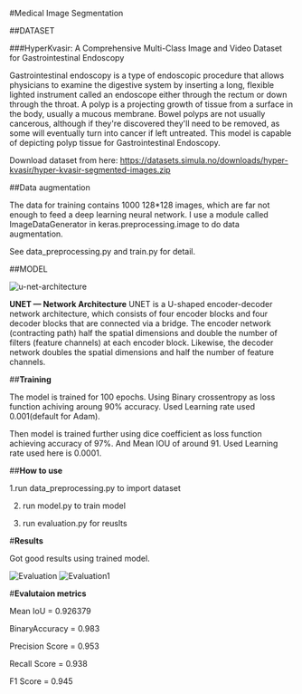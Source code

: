 #Medical Image Segmentation 

##DATASET

###HyperKvasir: A Comprehensive Multi-Class Image and Video Dataset for Gastrointestinal Endoscopy

Gastrointestinal endoscopy is a type of endoscopic procedure that allows physicians to examine the digestive system by inserting a long, flexible lighted instrument called an endoscope either through the rectum or down through the throat.
A polyp is a projecting growth of tissue from a surface in the body, usually a mucous membrane. Bowel polyps are not usually cancerous, although if they're discovered they'll need to be removed, as some will eventually turn into cancer if left untreated.
This model is capable of depicting polyp tissue for Gastrointestinal Endoscopy. 

Download dataset from here: https://datasets.simula.no/downloads/hyper-kvasir/hyper-kvasir-segmented-images.zip

##Data augmentation

The data for training contains 1000 128*128 images, which are far not enough to feed a deep learning neural network. I use a module called ImageDataGenerator in keras.preprocessing.image to do data augmentation.

See data_preprocessing.py and train.py for detail.

##MODEL

![u-net-architecture](https://github.com/GabruAru/Medical-Image-Segmentation/assets/84130891/067ca172-27d6-449b-9ed9-97dd0faee096)


**UNET — Network Architecture**
UNET is a U-shaped encoder-decoder network architecture, which consists of four encoder blocks and four decoder blocks that are connected via a bridge. The encoder network (contracting path) half the spatial dimensions and double the number of filters (feature channels) at each encoder block. Likewise, the decoder network doubles the spatial dimensions and half the number of feature channels.


##**Training**

The model is trained for 100 epochs. Using Binary crossentropy as loss function achiving aroung 90% accuracy. Used Learning rate used 0.001(default for Adam).

Then model is trained further using dice coefficient as loss function achieving accuracy of 97%. And Mean IOU of around 91. Used Learning rate used here is 0.0001.


##**How to use**

1.run data_preprocessing.py to import dataset

2. run model.py to train model
   
3. run evaluation.py for reuslts


#**Results**

Got good results using trained model.

![Evaluation](https://github.com/GabruAru/Medical-Image-Segmentation/assets/84130891/79ba60c4-641d-462f-b115-fd44ea082104)
![Evaluation1](https://github.com/GabruAru/Medical-Image-Segmentation/assets/84130891/ffe6bf09-819b-4e47-aa5f-06e5503ffc71)


#**Evalutaion metrics**

Mean IoU = 0.926379

BinaryAccuracy = 0.983

Precision Score = 0.953

Recall Score = 0.938

F1 Score = 0.945
